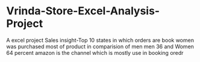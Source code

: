 # Vrinda-Store-Excel-Analysis-Project
A excel project 
Sales insight-Top 10  states in which orders are book
women was purchased most of product in comparision of men 
men 36 and Women 64 percent
amazon is the channel which is mostly use in booking oredr
